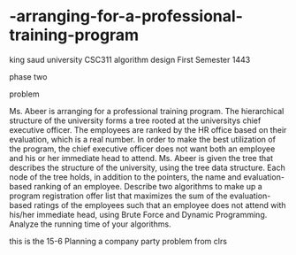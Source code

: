 # -arranging-for-a-professional-training-program


king saud university 
CSC311 algorithm design 
First Semester 1443

phase two

problem

Ms. Abeer is arranging for a professional training program. The hierarchical structure of the
university forms a tree rooted at the universitys chief executive officer. The employees are
ranked by the HR office based on their evaluation, which is a real number. In order to make the
best utilization of the program, the chief executive officer does not want both an employee and
his or her immediate head to attend. Ms. Abeer is given the tree that describes the structure
of the university, using the tree data structure. Each node of the tree holds, in addition to
the pointers, the name and evaluation-based ranking of an employee. Describe two algorithms
to make up a program registration offer list that maximizes the sum of the evaluation-based
ratings of the employees such that an employee does not attend with his/her immediate head,
using Brute Force and Dynamic Programming. Analyze the running time of your algorithms.

this is the 15-6 Planning a company party problem from clrs


